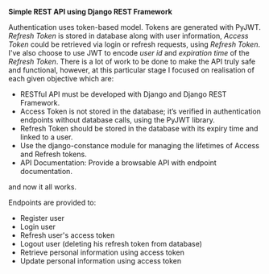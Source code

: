**Simple REST API using Django REST Framework**

Authentication uses token-based model.
Tokens are generated with PyJWT. *Refresh Token* is stored in database along with user information,
*Access Token* could be retrieved via login or refresh requests, using *Refresh Token*. I've also choose to use JWT to encode 
*user id* and *expiration time* of the *Refresh Token*. 
There is a lot of work to be done to make the API truly safe and functional, however, at this particular stage
I focused on realisation of each given objective which are:

- RESTful API must be developed with Django and Django REST Framework.
- Access Token is not stored in the database; it’s verified in authentication endpoints without database calls, using the PyJWT library.
- Refresh Token should be stored in the database with its expiry time and linked to a user.
- Use the django-constance module for managing the lifetimes of Access and Refresh tokens.
- API Documentation: Provide a browsable API with endpoint documentation.
  
and now it all works.

Endpoints are provided to:
- Register user
- Login user
- Refresh user's access token
- Logout user (deleting his refresh token from database)
- Retrieve personal information using access token
- Update personal information using access token

